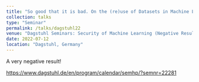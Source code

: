 ```yaml
---
title: "So good that it is bad. On the (re)use of Datasets in Machine Learning Security"
collection: talks
type: "Seminar"
permalink: /talks/dagstuhl22
venue: "Dagstuhl Seminars: Security of Machine Learning (Negative Results)"
date: 2022-07-12
location: "Dagstuhl, Germany"
---
```

 
A very negative result!

https://www.dagstuhl.de/en/program/calendar/semhp/?semnr=22281